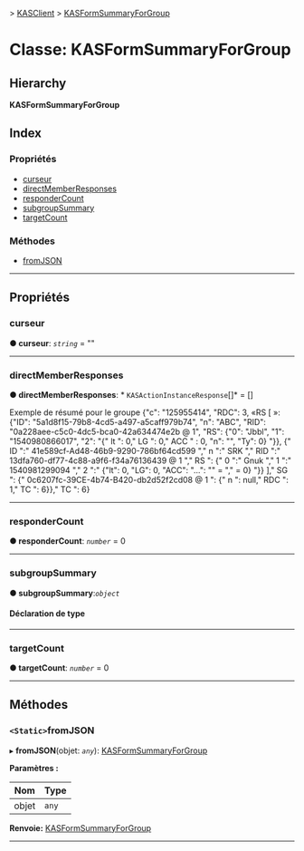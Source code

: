 [](../README.md) > [KASClient](../modules/kasclient.md) > [KASFormSummaryForGroup](../classes/kasclient.kasformsummaryforgroup.md)

# <a name="class-kasformsummaryforgroup"></a>Classe: KASFormSummaryForGroup

## <a name="hierarchy"></a>Hierarchy

**KASFormSummaryForGroup**

## <a name="index"></a>Index

### <a name="properties"></a>Propriétés

* [curseur](kasclient.kasformsummaryforgroup.md#cursor)
* [directMemberResponses](kasclient.kasformsummaryforgroup.md#directmemberresponses)
* [responderCount](kasclient.kasformsummaryforgroup.md#respondercount)
* [subgroupSummary](kasclient.kasformsummaryforgroup.md#subgroupsummary)
* [targetCount](kasclient.kasformsummaryforgroup.md#targetcount)
### <a name="methods"></a>Méthodes

* [fromJSON](kasclient.kasformsummaryforgroup.md#fromjson)

---

## <a name="properties"></a>Propriétés

<a id="cursor"></a>

###  <a name="cursor"></a>curseur

**● curseur**: *`string`* = ""

___
<a id="directmemberresponses"></a>

###  <a name="directmemberresponses"></a>directMemberResponses

**● directMemberResponses**: * `KASActionInstanceResponse`[]* = []

Exemple de résumé pour le groupe {"c": "125955414", "RDC": 3, «RS \[ »: {"ID": "5a1d8f15-79b8-4cd5-a497-a5caff979b74", "n": "ABC", "RID": "0a228aee-c5c0-4dc5-bca0-42a634474e2b @ 1", "RS": {"0": "Jbbl", "1": "1540980866017", "2": "{" lt ": 0," LG ": 0," ACC " : 0, "n": "", "Ty": 0} "}}, {" ID ":" 41e589cf-Ad48-46b9-9290-786bf64cd599 "," n ":" SRK "," RID ":" 13dfa760-df77-4c88-a9f6-f34a76136439 @ 1 "," RS ": {" 0 ":" Gnuk "," 1 ":" 1540981299094 "," 2 ":" {"lt": 0, "LG": 0, "ACC": "...": "" = "," = 0} "}} \]," SG ": {" 0c6207fc-39CE-4b74-B420-db2d52f2cd08 @ 1 ": {" n ": null," RDC ": 1," TC ": 6}}," TC ": 6}

___
<a id="respondercount"></a>

###  <a name="respondercount"></a>responderCount

**● responderCount**: *`number`* = 0

___
<a id="subgroupsummary"></a>

###  <a name="subgroupsummary"></a>subgroupSummary

**● subgroupSummary**:*`object`*

#### <a name="type-declaration"></a>Déclaration de type

___
<a id="targetcount"></a>

###  <a name="targetcount"></a>targetCount

**● targetCount**: *`number`* = 0

___

## <a name="methods"></a>Méthodes

<a id="fromjson"></a>

### <a name="static-fromjson"></a>`<Static>`fromJSON

▸ **fromJSON**(objet: *`any`*): [KASFormSummaryForGroup](kasclient.kasformsummaryforgroup.md)

**Paramètres :**

| Nom | Type |
| ------ | ------ |
| objet | `any` |

**Renvoie:** [KASFormSummaryForGroup](kasclient.kasformsummaryforgroup.md)

___

